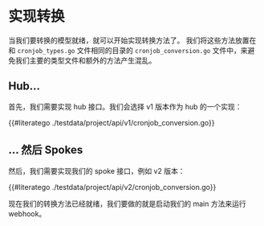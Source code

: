 # 实现转换

当我们要转换的模型就绪，就可以开始实现转换方法了。 我们将这些方法放置在和 `cronjob_types.go` 文件相同的目录的 `cronjob_conversion.go` 文件中，来避免我们主要的类型文件和额外的方法产生混乱。

## Hub...

首先，我们需要实现 hub 接口。我们会选择 v1 版本作为 hub 的一个实现：

{{#literatego ./testdata/project/api/v1/cronjob_conversion.go}}

## ... 然后 Spokes

然后，我们需要实现我们的 spoke 接口，例如 v2 版本：

{{#literatego ./testdata/project/api/v2/cronjob_conversion.go}}

现在我们的转换方法已经就绪，我们要做的就是启动我们的 main 方法来运行 webhook。
